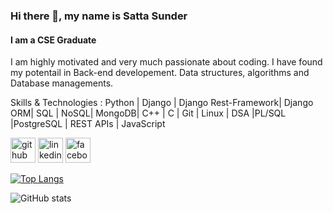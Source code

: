 ### Hi there 👋, my name is Satta Sunder
#### I am a CSE Graduate
I am highly motivated and very much passionate about coding. I have found my potentail in Back-end developement. Data structures, algorithms and Database managements.

Skills & Technologies :
Python | Django | Django Rest-Framework| Django ORM| SQL | NoSQL| MongoDB| C++ | C | Git | Linux | DSA |PL/SQL |PostgreSQL | REST APIs | JavaScript



[<img src='https://cdn.jsdelivr.net/npm/simple-icons@3.0.1/icons/github.svg' alt='github' height='40'>](https://github.com/SST-Bappu)  [<img src='https://cdn.jsdelivr.net/npm/simple-icons@3.0.1/icons/linkedin.svg' alt='linkedin' height='40'>](https://www.linkedin.com/in/satta-sunder-talukder-9923661a6/)  [<img src='https://cdn.jsdelivr.net/npm/simple-icons@3.0.1/icons/facebook.svg' alt='facebook' height='40'>](https://www.facebook.com/sst.bappu)  

[![Top Langs](https://github-readme-stats.vercel.app/api/top-langs/?username=SST-Bappu)](https://github.com/anuraghazra/github-readme-stats)

![GitHub stats](https://github-readme-stats.vercel.app/api?username=SST-Bappu&show_icons=true)  

<!-- ![GitHub Activity Graph](https://activity-graph.herokuapp.com/graph?username=SST-Bappu)   -->


